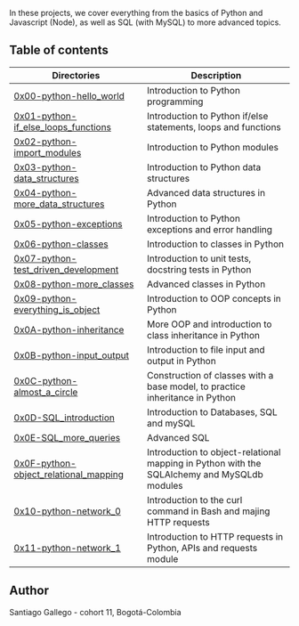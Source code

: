 In these projects, we cover everything from the basics of Python and Javascript (Node), as well as SQL (with MySQL) to more advanced topics.
## Table of contents
Directories | Description
----------- | -----------
[0x00-python-hello_world](./0x00-python-hello_world) | Introduction to Python programming
[0x01-python-if_else_loops_functions](./0x01-python-if_else_loops_functions) | Introduction to Python if/else statements, loops and functions
[0x02-python-import_modules](./0x02-python-import_modules) | Introduction to Python modules
[0x03-python-data_structures](./0x03-python-data_structures) | Introduction to Python data structures
[0x04-python-more_data_structures](./0x04-python-more_data_structures) | Advanced data structures in Python
[0x05-python-exceptions](./0x05-python-exceptions) | Introduction to Python exceptions and error handling
[0x06-python-classes](./0x06-python-classes) | Introduction to classes in Python
[0x07-python-test_driven_development](./0x07-python-test_driven_development) | Introduction to unit tests, docstring tests in Python
[0x08-python-more_classes](./0x08-python-more_classes) | Advanced classes in Python
[0x09-python-everything_is_object](./0x09-python-everything_is_object) | Introduction to OOP concepts in Python
[0x0A-python-inheritance](./0x0A-python-inheritance) | More OOP and introduction to class inheritance in Python
[0x0B-python-input_output](./0x0B-python-input_output) | Introduction to file input and output in Python
[0x0C-python-almost_a_circle](./0x0C-python-almost_a_circle) | Construction of classes with a base model, to practice inheritance in Python
[0x0D-SQL_introduction](./0x0D-SQL_introduction) | Introduction to Databases, SQL and mySQL
[0x0E-SQL_more_queries](./0x0E-SQL_more_queries) | Advanced SQL
[0x0F-python-object_relational_mapping](./0x0F-python-object_relational_mapping) | Introduction to object-relational mapping in Python with the SQLAlchemy and MySQLdb modules
[0x10-python-network_0](./0x10-python-network_0) | Introduction to the curl command in Bash and majing HTTP requests
[0x11-python-network_1](./0x11-python-network_1) | Introduction to HTTP requests in Python, APIs and requests module

## Author

Santiago Gallego - cohort 11, Bogotá-Colombia

